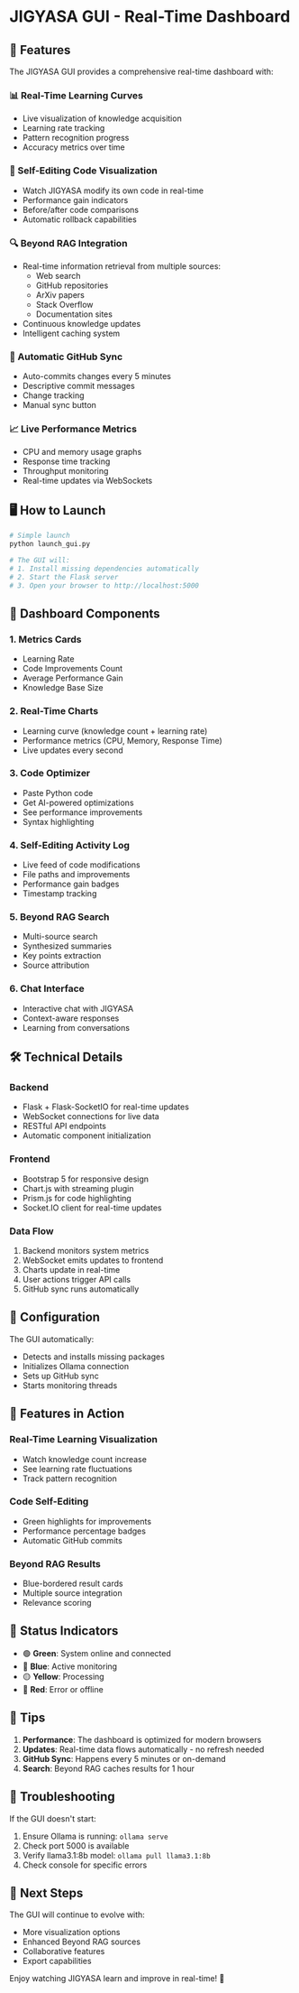 # JIGYASA GUI - Real-Time Dashboard

## 🚀 Features

The JIGYASA GUI provides a comprehensive real-time dashboard with:

### 📊 Real-Time Learning Curves
- Live visualization of knowledge acquisition
- Learning rate tracking
- Pattern recognition progress
- Accuracy metrics over time

### 🤖 Self-Editing Code Visualization
- Watch JIGYASA modify its own code in real-time
- Performance gain indicators
- Before/after code comparisons
- Automatic rollback capabilities

### 🔍 Beyond RAG Integration
- Real-time information retrieval from multiple sources:
  - Web search
  - GitHub repositories
  - ArXiv papers
  - Stack Overflow
  - Documentation sites
- Continuous knowledge updates
- Intelligent caching system

### 🔄 Automatic GitHub Sync
- Auto-commits changes every 5 minutes
- Descriptive commit messages
- Change tracking
- Manual sync button

### 📈 Live Performance Metrics
- CPU and memory usage graphs
- Response time tracking
- Throughput monitoring
- Real-time updates via WebSockets

## 🖥️ How to Launch

```bash
# Simple launch
python launch_gui.py

# The GUI will:
# 1. Install missing dependencies automatically
# 2. Start the Flask server
# 3. Open your browser to http://localhost:5000
```

## 📱 Dashboard Components

### 1. **Metrics Cards**
- Learning Rate
- Code Improvements Count
- Average Performance Gain
- Knowledge Base Size

### 2. **Real-Time Charts**
- Learning curve (knowledge count + learning rate)
- Performance metrics (CPU, Memory, Response Time)
- Live updates every second

### 3. **Code Optimizer**
- Paste Python code
- Get AI-powered optimizations
- See performance improvements
- Syntax highlighting

### 4. **Self-Editing Activity Log**
- Live feed of code modifications
- File paths and improvements
- Performance gain badges
- Timestamp tracking

### 5. **Beyond RAG Search**
- Multi-source search
- Synthesized summaries
- Key points extraction
- Source attribution

### 6. **Chat Interface**
- Interactive chat with JIGYASA
- Context-aware responses
- Learning from conversations

## 🛠️ Technical Details

### Backend
- Flask + Flask-SocketIO for real-time updates
- WebSocket connections for live data
- RESTful API endpoints
- Automatic component initialization

### Frontend
- Bootstrap 5 for responsive design
- Chart.js with streaming plugin
- Prism.js for code highlighting
- Socket.IO client for real-time updates

### Data Flow
1. Backend monitors system metrics
2. WebSocket emits updates to frontend
3. Charts update in real-time
4. User actions trigger API calls
5. GitHub sync runs automatically

## 🔧 Configuration

The GUI automatically:
- Detects and installs missing packages
- Initializes Ollama connection
- Sets up GitHub sync
- Starts monitoring threads

## 🎨 Features in Action

### Real-Time Learning Visualization
- Watch knowledge count increase
- See learning rate fluctuations
- Track pattern recognition

### Code Self-Editing
- Green highlights for improvements
- Performance percentage badges
- Automatic GitHub commits

### Beyond RAG Results
- Blue-bordered result cards
- Multiple source integration
- Relevance scoring

## 🚦 Status Indicators

- 🟢 **Green**: System online and connected
- 🔵 **Blue**: Active monitoring
- 🟡 **Yellow**: Processing
- 🔴 **Red**: Error or offline

## 📌 Tips

1. **Performance**: The dashboard is optimized for modern browsers
2. **Updates**: Real-time data flows automatically - no refresh needed
3. **GitHub Sync**: Happens every 5 minutes or on-demand
4. **Search**: Beyond RAG caches results for 1 hour

## 🐛 Troubleshooting

If the GUI doesn't start:
1. Ensure Ollama is running: `ollama serve`
2. Check port 5000 is available
3. Verify llama3.1:8b model: `ollama pull llama3.1:8b`
4. Check console for specific errors

## 🎯 Next Steps

The GUI will continue to evolve with:
- More visualization options
- Enhanced Beyond RAG sources
- Collaborative features
- Export capabilities

Enjoy watching JIGYASA learn and improve in real-time! 🚀